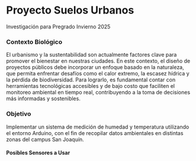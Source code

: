 # Proyecto Suelos Urbanos
Investigación para Pregrado Invierno 2025 

### Contexto Biológico
El urbanismo y la sustentabilidad son actualmente factores clave para promover el bienestar en nuestras ciudades. En este contexto, el diseño de proyectos públicos debe incorporar un enfoque basado en la naturaleza, que permita enfrentar desafíos como el calor extremo, la escasez hídrica y la pérdida de biodiversidad. Para lograrlo, es fundamental contar con herramientas tecnológicas accesibles y de bajo costo que faciliten el monitoreo ambiental en tiempo real, contribuyendo a la toma de decisiones más informadas y sostenibles.


### Objetivo
Implementar un sistema de medición de humedad y temperatura utilizando el entorno Arduino, con el fin de recopilar datos ambientales en distintas zonas del campus San Joaquín.

#### Posibles Sensores a Usar
